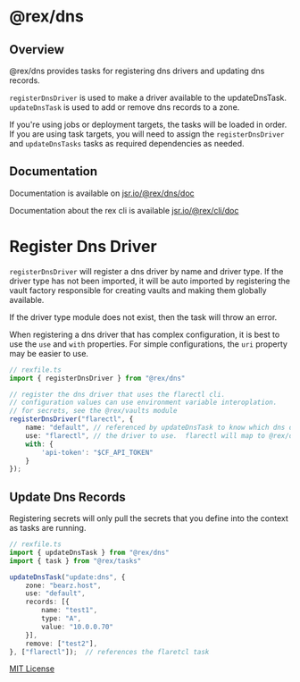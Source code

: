 # @rex/dns

## Overview

@rex/dns provides tasks for registering dns drivers and updating dns records. 

`registerDnsDriver` is used to make a driver available to the updateDnsTask.
`updateDnsTask` is used to add or remove dns records to a zone.

If you're using jobs or deployment targets, the tasks will be loaded in order. If you
are using task targets, you will need to assign the `registerDnsDriver` and
`updateDnsTasks` tasks as required dependencies as needed.

## Documentation

Documentation is available on [jsr.io/@rex/dns/doc](https://jsr.io/@rex/dns/doc)

Documentation about the rex cli is available [jsr.io/@rex/cli/doc](https://jsr.io/@rex/cli/doc)


# Register Dns Driver

`registerDnsDriver` will register a dns driver by name and driver type. If
the driver type has not been imported, it will be auto imported by registering
the vault factory responsible for creating vaults and making them globally available. 

If the driver type module does not exist, then the task will throw an error.

When registering a dns driver that has complex configuration, it is best to use the
`use` and `with` properties.  For simple configurations, the `uri` property may be easier to use.


```ts
// rexfile.ts
import { registerDnsDriver } from "@rex/dns"

// register the dns driver that uses the flarectl cli.
// configuration values can use environment variable interoplation.
// for secrets, see the @rex/vaults module
registerDnsDriver("flarectl", {
    name: "default", // referenced by updateDnsTask to know which dns driver to use
    use: "flarectl", // the driver to use.  flarectl will map to @rex/dns-flarectl.  
    with: {
        'api-token': "$CF_API_TOKEN"  
    }
});


```


## Update Dns Records

Registering secrets will only pull the secrets that you define into the context as tasks are running.

```ts
// rexfile.ts
import { updateDnsTask } from "@rex/dns"
import { task } from "@rex/tasks"

updateDnsTask("update:dns", { 
    zone: "bearz.host",
    use: "default",
    records: [{
        name: "test1",
        type: "A",
        value: "10.0.0.70"
    }],
    remove: ["test2"],
}, ["flarectl"]);  // references the flaretcl task
```

[MIT License](./LICENSE.md)